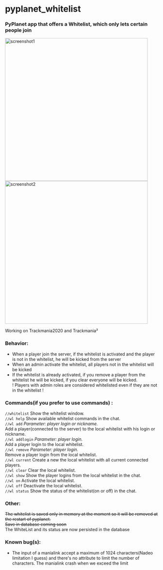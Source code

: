 # pyplanet_whitelist

### PyPlanet app that offers a Whitelist, which only lets certain people join

<p float="left">
    <img src="https://i.imgur.com/9DNapFd.jpg" alt="screenshot1" width="470"/>
    <img src="https://i.imgur.com/5MoeeqC.jpg" alt="screenshot2" width="470"/>
</p>

Working on Trackmania2020 and Trackmania²

### Behavior:

- When a player join the server, if the whitelist is activated and the player is not in the whitelist, he will be kicked from the server
- When an admin activate the whitelist, all players not in the whitelist will be kicked
- If the whitelist is already activated, if you remove a player from the whitelist he will be kicked, if you clear everyone will be kicked.  
  ! Players with admin roles are considered whitelisted even if they are not in the whitelist !

### Commands(if you prefer to use commands) :

`//whitelist` Show the whitelist window.  
`//wl help` Show available whitelist commands in the chat.  
`//wl add` _Parameter: player login or nickname._  
 Add a player(connected to the server) to the local whitelist with his login or nickname.  
`//wl addlogin` _Parameter: player login._  
 Add a player login to the local whitelist.  
`//wl remove` _Parameter: player login._  
 Remove a player login from the local whitelist.  
`//wl current` Create a new the local whitelist with all current connected players.  
`//wl clear` Clear the local whitelist.  
`//wl show` Show the player logins from the local whitelist in the chat.  
`//wl on` Activate the local whitelist.  
`//wl off` Deactivate the local whitelist.  
`//wl status` Show the status of the whitelist(on or off) in the chat.

### Other:

~~The whitelist is saved only in memory at the moment so it will be removed at the restart of pyplanet.  
Save in database coming soon~~  
The WhiteList and its status are now persisted in the database

### Known bug(s):

- The input of a manialink accept a maximum of 1024 characters(Nadeo limitation I guess) and there's no attribute to limit the number of characters.
  The manialink crash when we exceed the limit
